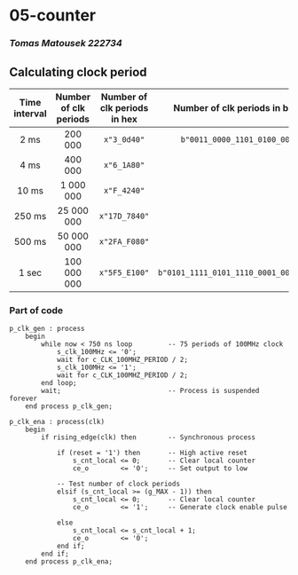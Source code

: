 # 05-counter

### *Tomas Matousek 222734*

## Calculating clock period
| **Time interval** | **Number of clk periods** | **Number of clk periods in hex** | **Number of clk periods in binary** |
| :-: | :-: | :-: | :-: |
| 2&nbsp;ms   | 200 000     | `x"3_0d40"`   |`b"0011_0000_1101_0100_0000"`           |
| 4&nbsp;ms   | 400 000     | `x"6_1A80"`   |                                        |
| 10&nbsp;ms  | 1 000 000   | `x"F_4240"`   |                                        |
| 250&nbsp;ms | 25 000 000  | `x"17D_7840"` |                                        |
| 500&nbsp;ms | 50 000 000  | `x"2FA_F080"` |                                        |
| 1&nbsp;sec  | 100 000 000 | `x"5F5_E100"` |`b"0101_1111_0101_1110_0001_0000_0000"` |

### Part of code

```
p_clk_gen : process
    begin
        while now < 750 ns loop         -- 75 periods of 100MHz clock
            s_clk_100MHz <= '0';
            wait for c_CLK_100MHZ_PERIOD / 2;
            s_clk_100MHz <= '1';
            wait for c_CLK_100MHZ_PERIOD / 2;
        end loop;
        wait;                           -- Process is suspended forever
    end process p_clk_gen;
```

```
p_clk_ena : process(clk)
    begin
        if rising_edge(clk) then        -- Synchronous process

            if (reset = '1') then       -- High active reset
                s_cnt_local <= 0;       -- Clear local counter
                ce_o        <= '0';     -- Set output to low

            -- Test number of clock periods
            elsif (s_cnt_local >= (g_MAX - 1)) then
                s_cnt_local <= 0;       -- Clear local counter
                ce_o        <= '1';     -- Generate clock enable pulse

            else
                s_cnt_local <= s_cnt_local + 1;
                ce_o        <= '0';
            end if;
        end if;
    end process p_clk_ena;
```